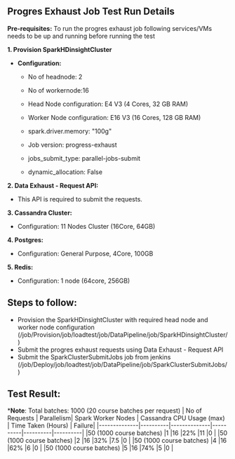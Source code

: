 ## Progres Exhaust Job Test Run Details

**Pre-requisites:** To run the progres exhaust job following services/VMs needs to be up and running before running the test

**1. Provision SparkHDinsightCluster**
- **Configuration:**
  
   - No of headnode: 2
  
  - No of workernode:16
  
   - Head Node configuration: E4 V3 (4 Cores, 32 GB RAM)
  
   - Worker Node configuration: E16 V3 (16 Cores, 128 GB RAM)
  
   - spark.driver.memory: "100g"
   
   - Job version: progress-exhaust
  
   - jobs_submit_type: parallel-jobs-submit
  
   - dynamic_allocation: False 
  
**2. Data Exhaust - Request API:** 
  - This API is required to submit the requests.
  
**3. Cassandra Cluster:**
  - Configuration: 11 Nodes Cluster (16Core, 64GB)
  
**4. Postgres:**
  - Configuration: General Purpose, 4Core, 100GB
  
**5. Redis:**
  - Configuration: 1 node (64core, 256GB)

## Steps to follow:
  - Provision the SparkHDinsightCluster with required head node and worker node configuration (/job/Provision/job/loadtest/job/DataPipeline/job/SparkHDinsightCluster/)
  - Submit the progres exhaust requests using Data Exhaust - Request API
  - Submit the SparkClusterSubmitJobs job from jenkins (/job/Deploy/job/loadtest/job/DataPipeline/job/SparkClusterSubmitJobs/)

## Test Result:
***Note**: Total batches: 1000 (20 course batches per request)
| No of Requests | Parallelism| Spark Worker Nodes | Cassandra CPU Usage (max) | Time Taken (Hours) | Failure|
|--------------|----------|--------------|----------|----------|----------|
|50 (1000 course batches)          |1         |16            |22%       |11        |0         |
|50 (1000 course batches)          |2         |16            |32%       |7.5       |0         |
|50 (1000 course batches)          |4         |16            |62%       |6         |0         |
|50 (1000 course batches)          |5         |16            |74%       |5         |0         |
